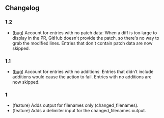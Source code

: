 ## Changelog

### 1.2

- ([bug][2]) Account for entries with no patch data: When a diff is too large to display in the PR, GitHub doesn't provide the patch, so there's no way to grab the modified lines. Entries that don't contain patch data are now skipped.

[2]: https://github.com/hestonhoffman/changed-lines/pull/5

### 1.1

- ([bug][1]) Account for entries with no additions: Entries that didn't include additions would cause the action to fail. Entries with no additions are now skipped.

[1]: https://github.com/hestonhoffman/changed-lines/commit/73fec4dd4b78a0a29de46a8660f492f3f2eef70f

### 1

- (feature) Adds output for filenames only (changed_filenames).
- (feature) Adds a delimiter input for the changed_filenames output.



